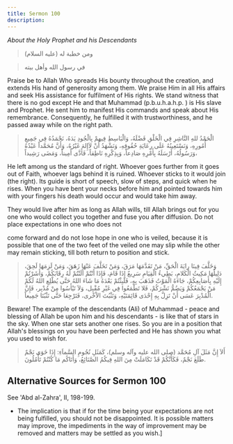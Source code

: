 ```yaml
---
title: Sermon 100
description: 
---
```


*About the Holy Prophet and his Descendants*

> ومن خطبة له (عليه السلام)

> في رسول الله وأهل بيته

Praise be to Allah Who spreads His bounty throughout the creation, and
extends His hand of generosity among them. We praise Him in all His
affairs and seek His assistance for fulfilment of His rights. We stand
witness that there is no god except He and that Muhammad (p.b.u.h.a.h.p.
) is His slave and Prophet. He sent him to manifest His commands and
speak about His remembrance. Consequently, he fulfilled it with
trustworthiness, and he passed away while on the right path.

> الْحَمْدُ للهِ النَّاشِرِ فِي الْخَلْقِ فَضْلَهُ، وَالْبَاسِطِ فِيهمْ بِالْجُودِ يَدَهُ، نَحْمَدُهُ فِي جَمِيعِ
> أُمُورِهِ، وَنَسْتَعِينُهُ عَلَى رِعَايَةِ حُقُوقِهِ، وَنَشْهَدُ أَنْ لاَإِلهَ غَيْرُهُ، وَأَنَّ مُحَمَّداً عَبْدُهُ
> وَرَسُولُهُ، أَرْسَلَهُ بِأَمْرِهِ صَادِعاً، وَبِذِكْرِهِ نَاطِقاً، فَأَدَّى أَمِيناً، وَمَضَى رَشِيداً،

He left among us the standard of right. Whoever goes further from it
goes out of Faith, whoever lags behind it is ruined. Whoever sticks to
it would join (the right). Its guide is short of speech, slow of steps,
and quick when he rises. When you have bent your necks before him and
pointed towards him with your fingers his death would occur and would
take him away.

They would live after him as long as Allah wills, till Allah brings out
for you one who would collect you together and fuse you after diffusion.
Do not place expectations in one who does not

come forward and do not lose hope in one who is veiled, because it is
possible that one of the two feet of the veiled one may slip while the
other may remain sticking, till both return to position and stick.

> وَخَلَّفَ فِينَا رايَةَ الْحَقِّ، مَنْ تَقَدَّمَهَا مَرَقَ، وَمَنْ تَخَلَّفَ عَنْهَا زَهَقَ، وَمَنْ لَزِمَهَا لَحِقَ،
> دَلِيلُهَا مَكِيثُ الْكَلامِ، بَطِيءُ الْقِيَامِ سَرِيعٌ إِذَا قَامَ، فَإِذَا أَنْتُمْ أَلَنْتُمْ لَهُ
> رِقَابَكُمْ، وَأَشَرْتُمْ إِلَيْهِ بِأَصَابِعِكُمْ، جَاءَهُ الْمَوْتُ فَذَهَبَ بِهِ، فَلَبِثْتُمْ بَعْدَهُ مَا شَاءَ
> اللهُ حَتَّى يُطْلِعِ اللهُ لَكُمْ مَنْ يَجْمَعُكُمْ وَيَضُمُّ نَشْرَكُمْ، فَلا تَطْمَعُوا فِي غَيْرِ مُقْبِل،
> وَلاَ تَيْأَسُوا مِنْ مُدْبِر، فَإِنَّ الْمُدْبِرَ عَسَى أَنْ تَزِلَّ بِهِ إِحْدَى قَائِمَتَيْهِ، وَتَثْبُتَ
> الاْخْرى، فَتَرْجِعَا حَتَّى تَثْبُتَا جَمِيعاً.

Beware! The example of the descendants (Ali) of Muhammad - peace and
blessing of Allah be upon him and his descendants - is like that of
stars in the sky. When one star sets another one rises. So you are in a
position that Allah\'s blessings on you have been perfected and He has
shown you what you used to wish for.

> أَلاَ إِنَّ مَثَلَ آلِ مُحَمَّد (صلى الله عليه وآله وسلم)، كَمَثَلِ نُجُومِ السَّماَءِ: إِذَا
> خَوَى نَجْمٌ طَلَعَ نَجْمٌ، فَكَأَنَّكُمْ قَدْ تَكَامَلَتْ مِنَ اللهِ فِيكُمُ الصَّنَائِعُ، وَأَتَاكُم مَا كُنْتُمْ
> تَأْمُلُونَ.

## Alternative Sources for Sermon 100

See 'Abd al-Zahra\', II, 198-199.

-  The implication
    is that if for the time being your expectations are not being
    fulfilled, you should not be disappointed. It is possible matters
    may improve, the impediments in the way of improvement may be
    removed and matters may be settled as you
    wish.]
